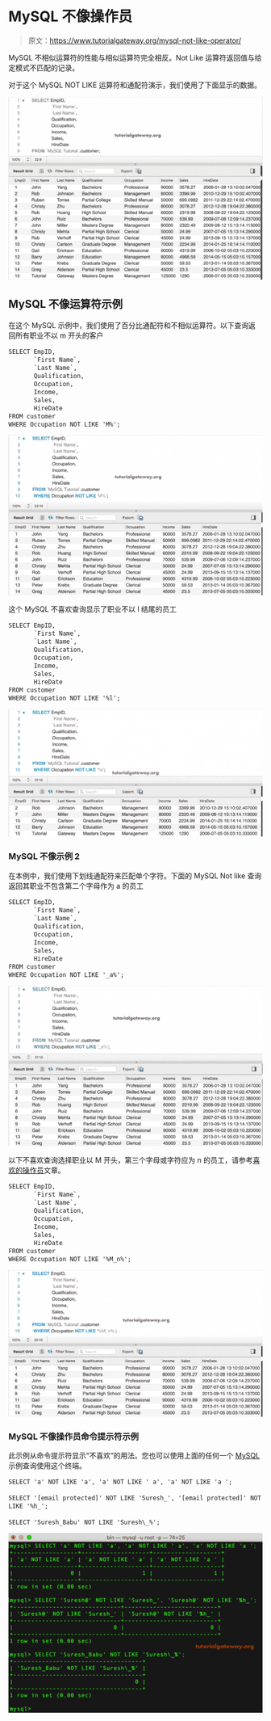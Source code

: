 # MySQL 不像操作员

> 原文：<https://www.tutorialgateway.org/mysql-not-like-operator/>

MySQL 不相似运算符的性能与相似运算符完全相反。Not Like 运算符返回值与给定模式不匹配的记录。

对于这个 MySQL NOT LIKE 运算符和通配符演示，我们使用了下面显示的数据。

![MySQL NOT LIKE Operator 1](img/3d1b9423b2eccb5bf6f63c6c9e64d51e.png)

## MySQL 不像运算符示例

在这个 MySQL 示例中，我们使用了百分比通配符和不相似运算符。以下查询返回所有职业不以 m 开头的客户

```
SELECT EmpID, 
       `First Name`,
       `Last Name`,
       Qualification,
       Occupation,
       Income,
       Sales,
       HireDate
FROM customer
WHERE Occupation NOT LIKE 'M%';
```

![MySQL NOT LIKE Operator 2](img/54bc728ad477ba6fb5bb7db2b7b1709f.png)

这个 MySQL 不喜欢查询显示了职业不以 l 结尾的员工

```
SELECT EmpID, 
       `First Name`,
       `Last Name`,
       Qualification,
       Occupation,
       Income,
       Sales,
       HireDate
FROM customer
WHERE Occupation NOT LIKE '%l';
```

![MySQL NOT LIKE Operator 3](img/64f53ae2f97380d8e780764f92ff1eba.png)

### MySQL 不像示例 2

在本例中，我们使用下划线通配符来匹配单个字符。下面的 MySQL Not like 查询返回其职业不包含第二个字母作为 a 的员工

```
SELECT EmpID, 
       `First Name`,
       `Last Name`,
       Qualification,
       Occupation,
       Income,
       Sales,
       HireDate
FROM customer
WHERE Occupation NOT LIKE '_a%';
```

![MySQL NOT LIKE Operator 4](img/c4613e19196297d52f533aa1197e8eb7.png)

以下不喜欢查询选择职业以 M 开头，第三个字母或字符应为 n 的员工，请参考[喜欢的操作员](https://www.tutorialgateway.org/mysql-like-operator/)文章。

```
SELECT EmpID, 
       `First Name`,
       `Last Name`,
       Qualification,
       Occupation,
       Income,
       Sales,
       HireDate
FROM customer
WHERE Occupation NOT LIKE '%M_n%';
```

![MySQL NOT LIKE Operator 5](img/c0bb7ab811f413941035b3ec5e04cfb6.png)

### MySQL 不像操作员命令提示符示例

此示例从命令提示符显示“不喜欢”的用法。您也可以使用上面的任何一个 [MySQL](https://www.tutorialgateway.org/mysql-tutorial/) 示例查询使用这个终端。

```
SELECT 'a' NOT LIKE 'a', 'a' NOT LIKE ' a', 'a' NOT LIKE 'a ';

SELECT '[email protected]' NOT LIKE 'Suresh_', '[email protected]' NOT LIKE '%h_';

SELECT 'Suresh_Babu' NOT LIKE 'Suresh\_%';
```

![MySQL NOT LIKE Operator 6](img/fa354095a3cc8e95de98639627d3b2f7.png)